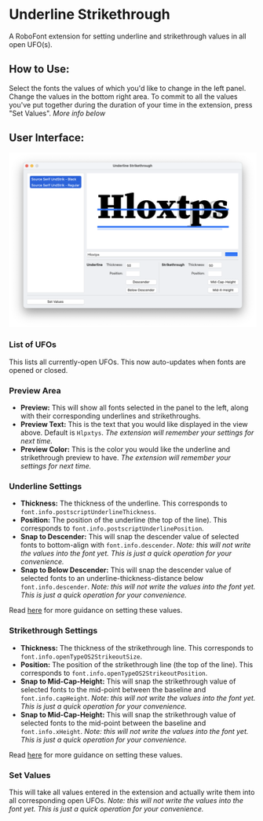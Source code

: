 Underline Strikethrough
=======================

A RoboFont extension for setting underline and strikethrough values in all open UFO(s).

## How to Use:
Select the fonts the values of which you'd like to change in the left panel. Change the values in the bottom right area. To commit to all the values you've put together during the duration of your time in the extension, press "Set Values". *More info below*

## User Interface:

<img src="./_images/user_interface.png">

### List of UFOs
This lists all currently-open UFOs. This now auto-updates when fonts are opened or closed.

### Preview Area
- **Preview:** This will show all fonts selected in the panel to the left, along with their corresponding underlines and strikethroughs.
- **Preview Text:** This is the text that you would like displayed in the view above. Default is `Hlpxtys`. *The extension will remember your settings for next time.*
- **Preview Color:** This is the color you would like the underline and strikethrough preview to have. *The extension will remember your settings for next time.*

### Underline Settings
- **Thickness:** The thickness of the underline. This corresponds to `font.info.postscriptUnderlineThickness`. 
- **Position:** The position of the underline (the top of the line). This corresponds to `font.info.postscriptUnderlinePosition`. 
- **Snap to Descender:** This will snap the descender value  of selected fonts to bottom-align with `font.info.descender`. *Note: this will not write the values into the font yet. This is just a quick operation for your convenience.*
- **Snap to Below Descender:** This will snap the descender value of selected fonts to an underline-thickness-distance below `font.info.descender`. *Note: this will not write the values into the font yet. This is just a quick operation for your convenience.*

Read [here](https://learn.microsoft.com/en-us/typography/opentype/spec/post) for more guidance on setting these values.

### Strikethrough Settings
- **Thickness:** The thickness of the strikethrough line. This corresponds to `font.info.openTypeOS2StrikeoutSize`. 
- **Position:** The position of the strikethrough line (the top of the line). This corresponds to `font.info.openTypeOS2StrikeoutPosition`. 
- **Snap to Mid-Cap-Height:** This will snap the strikethrough value of selected fonts to the mid-point between the baseline and `font.info.capHeight`. *Note: this will not write the values into the font yet. This is just a quick operation for your convenience.*
- **Snap to Mid-Cap-Height:** This will snap the strikethrough value of selected fonts to the mid-point between the baseline and `font.info.xHeight`. *Note: this will not write the values into the font yet. This is just a quick operation for your convenience.*

Read [here](https://learn.microsoft.com/en-us/typography/opentype/spec/os2) for more guidance on setting these values.

### Set Values
This will take all values entered in the extension and actually write them into all corresponding open UFOs.
*Note: this will not write the values into the font yet. This is just a quick operation for your convenience.*



